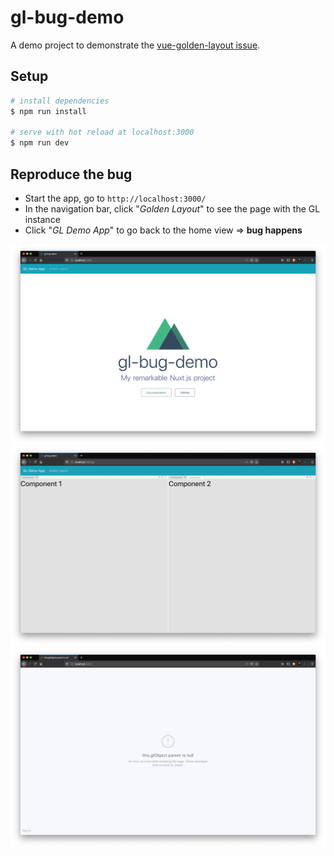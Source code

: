 # gl-bug-demo

A demo project to demonstrate the [vue-golden-layout issue](https://github.com/emedware/vue-golden-layout/issues/51).

## Setup

``` bash
# install dependencies
$ npm run install

# serve with hot reload at localhost:3000
$ npm run dev
```

## Reproduce the bug

 - Start the app, go to `http://localhost:3000/`
 - In the navigation bar, click  "_Golden Layout_" to see the page with the GL instance
 - Click "_GL Demo App_" to go back to the home view => __bug happens__

![img](screenshot-home.png)
![img](screenshot-gl.png)
![img](screenshot-error.png)
